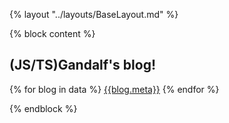 
{% layout "../layouts/BaseLayout.md" %}

{% block content %}
## (JS/TS)Gandalf's blog!

{% for blog in data %}
 [{{blog.meta}}](/{{blog._id}})
{% endfor %}

<i-mdi-github/>
<Counter client:only/>

{% endblock %}